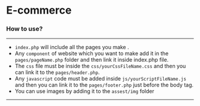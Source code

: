 # E-commerce

### How to use?
_________________
* `index.php` will include all the pages you make  .
* Any `component` of website which you want to make add it in the `pages/pageName.php` folder and then link it inside index.php file.
* The `css` file must be inside the `css/yourCssFileName.css` and then you can link it to the `pages/header.php`.
* Any `javascript` code must be added inside `js/yourScriptFileName.js` and then you can link it to the `pages/footer.php` just before the body tag.
* You can use images by adding it to the `assest/img` folder
_________________